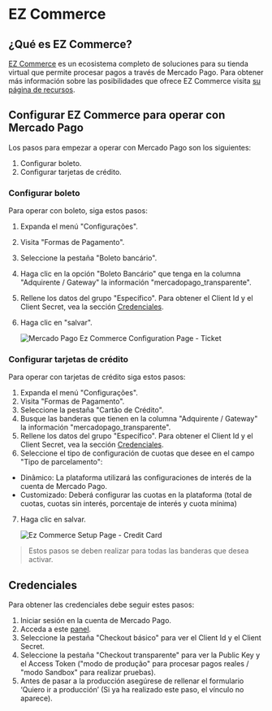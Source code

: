 # EZ Commerce

## ¿Qué es EZ Commerce?

[EZ Commerce](https://www.ezcommerce.com.br/) es un ecosistema completo de soluciones para su tienda virtual que permite procesar pagos a través de Mercado Pago.
Para obtener más información sobre las posibilidades que ofrece EZ Commerce visita [su página de recursos](https://www.ezcommerce.com.br/plataforma/recursos-de-ecommerce/).

## Configurar EZ Commerce para operar con Mercado Pago

Los pasos para empezar a operar con Mercado Pago son los siguientes:

1. Configurar boleto.
2. Configurar tarjetas de crédito.

### Configurar boleto

Para operar con boleto, siga estos pasos:

1. Expanda el menú "Configurações".
2. Visita "Formas de Pagamento".
3. Seleccione la pestaña "Boleto bancário".
4. Haga clic en la opción "Boleto Bancário" que tenga en la columna "Adquirente / Gateway" la información "mercadopago_transparente".
5. Rellene los datos del grupo "Específico". Para obtener el Client Id y el Client Secret, vea la sección [Credenciales](#bookmark_credenciales).
6. Haga clic en "salvar".

    ![Mercado Pago Ez Commerce Configuration Page - Ticket](/images/ezcommerce-ticket-1.gif)

### Configurar tarjetas de crédito

Para operar con tarjetas de crédito siga estos pasos:

1. Expanda el menú "Configurações".
2. Visita "Formas de Pagamento".
3. Seleccione la pestaña "Cartão de Crédito".
4. Busque las banderas que tienen en la columna "Adquirente / Gateway" la información "mercadopago_transparente".
5. Rellene los datos del grupo "Específico". Para obtener el Client Id y el Client Secret, vea la sección [Credenciales](#bookmark_credenciales).
6. Seleccione el tipo de configuración de cuotas que desee en el campo "Tipo de parcelamento":
- Dinâmico: La plataforma utilizará las configuraciones de interés de la cuenta de Mercado Pago.
- Customizado: Deberá configurar las cuotas en la plataforma (total de cuotas, cuotas sin interés, porcentaje de interés y cuota mínima)
7. Haga clic en salvar.

    ![Ez Commerce Setup Page - Credit Card](/images/ezcommerce-credit-card-1.gif)

>Estos pasos se deben realizar para todas las banderas que desea activar.

## Credenciales

Para obtener las credenciales debe seguir estes pasos:

1. Iniciar sesión en la cuenta de Mercado Pago.
2. Acceda a este [panel](https://www.mercadopago.com/mla/account/credentials).
3. Seleccione la pestaña "Checkout básico" para ver el Client Id y el Client Secret.
4. Seleccione la pestaña "Checkout transparente" para ver la Public Key y el Access Token ("modo de produção" para procesar pagos reales / "modo Sandbox" para realizar pruebas).
5. Antes de pasar a la producción asegúrese de rellenar el formulario ‘Quiero ir a producción’ (Si ya ha realizado este paso, el vínculo no aparece).
